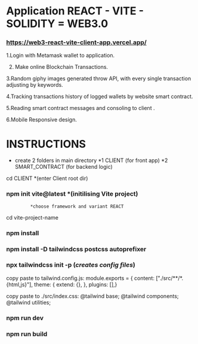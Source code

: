 # Application REACT - VITE - SOLIDITY = WEB3.0

### https://web3-react-vite-client-app.vercel.app/

 1.Login with Metamask wallet to application.
 
 2. Make online Blockchain Transactions.
 
 3.Random giphy images generated throw API, with every single transaction adjusting by keywords.
 
 4.Tracking transactions history of logged wallets by website smart contract.
 
 5.Reading smart contract messages and consoling to client .
 
 6.Mobile Responsive design.

# INSTRUCTIONS

 - create 2 folders in main directory 
    *1 CLIENT     (for front app)
    *2 SMART_CONTRACT  (for backend logic)

cd CLIENT         *(enter Client root dir)
  ### npm init vite@latest        *(initilising Vite project)       
             *choose framework and variant REACT

cd vite-project-name
 ### npm install

### npm install -D tailwindcss postcss autoprefixer
### npx tailwindcss init -p     (*creates config files*)



copy paste to tailwind.config.js:
module.exports = {  content: ["./src/**/*.{html,js}"],  theme: {    extend: {},  },  plugins: [],}


copy paste to ./src/index.css:
@tailwind base;
@tailwind components;
@tailwind utilities;



### npm run dev 
### npm run build
